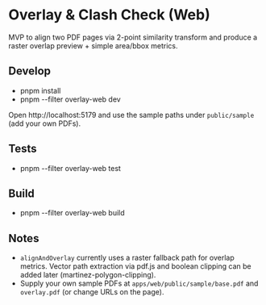 # Overlay & Clash Check (Web)

MVP to align two PDF pages via 2-point similarity transform and produce a raster overlap preview + simple area/bbox metrics.

## Develop

- pnpm install
- pnpm --filter overlay-web dev

Open http://localhost:5179 and use the sample paths under `public/sample` (add your own PDFs).

## Tests

- pnpm --filter overlay-web test

## Build

- pnpm --filter overlay-web build

## Notes

- `alignAndOverlay` currently uses a raster fallback path for overlap metrics. Vector path extraction via pdf.js and boolean clipping can be added later (martinez-polygon-clipping).
- Supply your own sample PDFs at `apps/web/public/sample/base.pdf` and `overlay.pdf` (or change URLs on the page).
